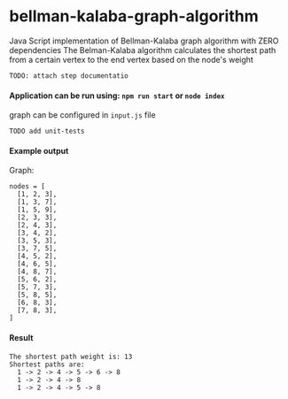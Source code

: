# bellman-kalaba-graph-algorithm
Java Script implementation of Bellman-Kalaba graph algorithm with ZERO dependencies
The Belman-Kalaba algorithm calculates the shortest path from a certain vertex to the end vertex based on the node's weight

`TODO: attach step documentatio`

#### Application can be run using: `npm run start`  or `node index`

graph can be configured in `input.js` file

`TODO add unit-tests`

#### Example output
Graph: 
```
nodes = [
  [1, 2, 3],
  [1, 3, 7],
  [1, 5, 9],
  [2, 3, 3],
  [2, 4, 3],
  [3, 4, 2],
  [3, 5, 3],
  [3, 7, 5],
  [4, 5, 2],
  [4, 6, 5],
  [4, 8, 7],
  [5, 6, 2],
  [5, 7, 3],
  [5, 8, 5],
  [6, 8, 3],
  [7, 8, 3],
]
```

#### Result
```
The shortest path weight is: 13
Shortest paths are:
  1 -> 2 -> 4 -> 5 -> 6 -> 8
  1 -> 2 -> 4 -> 8
  1 -> 2 -> 4 -> 5 -> 8
```
